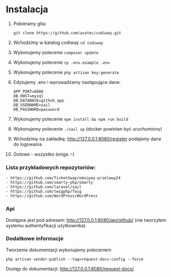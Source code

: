 # Instalacja

1. Pobieramy gita: 
    
    `git clone https://github.com/avatec/codiway.git`

2. Wchodzimy w katalog codiway `cd codiway`
3. Wykonujemy polecenie `composer update`
4. Wykonujemy polecenie `cp .env.example .env`
5. Wykonujemy polecenie `php artisan key:generate`
6. Edytujemy .env i wprowadzamy następujące dane:
    ```
    APP_PORT=8080
    DB_HOST=mysql
    DB_DATABASE=github_app
    DB_USERNAME=sail
    DB_PASSWORD=password
    ```
7. Wykonujemy polecenie `npm install && npm run build`
8. Wykonujemy polecenie `./sail up` (docker powinien być uruchomiony)
9. Wchodzimy na zakładkę: http://127.0.0.1:8080/register podajemy dane do logowania
10. Gotowe - wszystko śmiga :-)

### Lista przykładowych repozytoriów:
    - https://github.com/TicketSwap/omnipay-przelewy24
    - https://github.com/smarty-php/smarty
    - https://github.com/laravel/sail
    - https://github.com/twigphp/Twig
    - https://github.com/WordPress/WordPress

### Api

Dostępne jest pod adresem: http://127.0.0.1:8080/api/github/ (nie tworzyłem systemu authentyfikacji użytkownika)

### Dodatkowe informacje

Tworzenie dokumentacji wykonujemy poleceniem 

```php artisan vendor:publish --tag=request-docs-config --force```

Dostęp do dokumentacji: http://127.0.0.1:8080/request-docs/


